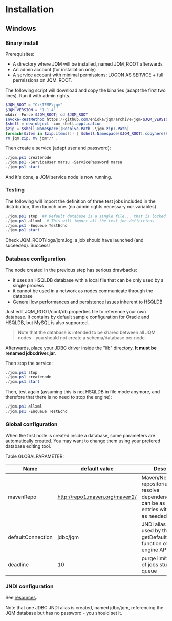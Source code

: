 ﻿# Installation

## Windows

### Binary install
Prerequisites:

* A directory where JQM will be installed, named JQM_ROOT afterwards
* An admin account (for installation only)
* A service account with minimal permissions: LOGON AS SERVICE + full permissions on JQM_ROOT.

The following script will download and copy the binaries (adapt the first two lines). Run it with admin rights.
```PowerShell
$JQM_ROOT = "C:\TEMP\jqm"
$JQM_VERSION = "1.1.4"
mkdir -Force $JQM_ROOT; cd $JQM_ROOT
Invoke-RestMethod https://github.com/enioka/jqm/archive/jqm-$JQM_VERSION.zip -OutFile jqm.zip
$shell = new-object -com shell.application
$zip = $shell.NameSpace((Resolve-Path .\jqm.zip).Path)
foreach($item in $zip.items()) { $shell.Namespace($JQM_ROOT).copyhere($item) }
rm jqm.zip; mv jqm*/* .
```

Then create a service (adapt user and password):
```PowerShell
./jqm.ps1 createnode
./jqm.ps1 -ServiceUser marsu -ServicePassword marsu
./jqm.ps1 start
```
And it's done, a JQM service node is now running.

### Testing

The following will import the definition of three test jobs included in the distribution, then launch one. (no admin rights necessary nor variables)
```PowerShell
./jqm.ps1 stop  ## Default database is a single file... that is locked by the engine if started
./jqm.ps1 allxml  # This will import all the test job definitions
./jqm.ps1 -Enqueue TestEcho
./jqm.ps1 start
```

Check JQM_ROOT/logs/jqm.log: a job should have launched (and suceeded). Success!

### Database configuration

The node created in the previous step has serious drawbacks:

* it uses an HSQLDB database with a local file that can be only used by a single process
* it cannot be used in a network as nodes communicate through the database
* General low performances and persistence issues inherent to HSQLDB

Just edit JQM_ROOT/conf/db.properties file to reference your own database. 
It contains by default sample configuration for Oracle and HSQLDB, but MySQL is also supported.

> Note that the database is intended to be shared between all JQM nodes - you should not create a schema/database per node.

Afterwards, place your JDBC driver inside the "lib" directory. **It must be renamed jdbcdriver.jar**.

Then stop the service:
```PowerShell
./jqm.ps1 stop
./jqm.ps1 createnode
./jqm.ps1 start
```

Then, test again (assuming this is not HSQLDB in file mode anymore, and therefore that there is no need to stop the engine):
```PowerShell
./jqm.ps1 allxml
./jqm.ps1 -Enqueue TestEcho
```

### Global configuration

When the first node is created inside a database, some parameters are automatically created. You may want to change them using your prefered 
database editing tool.

Table GLOBALPARAMETER:

Name | default value | Description
--- | --- | ----
mavenRepo | http://repo1.maven.org/maven2/ | Maven/Nexus repositories to use to resolve dependencies. There can be as many entries with this name as needed.
defaultConnection | jdbc/jqm | JNDI alias that will be used by the getDefaultConnection function of the engine API.
deadline | 10 | purge limit, in days, of jobs stuck in queue

### JNDI configuration

See [resources](resources.md).

Note that one JDBC JNDI alias is created, named jdbc/jqm, referencing the JQM database but has no password - you should set it.




